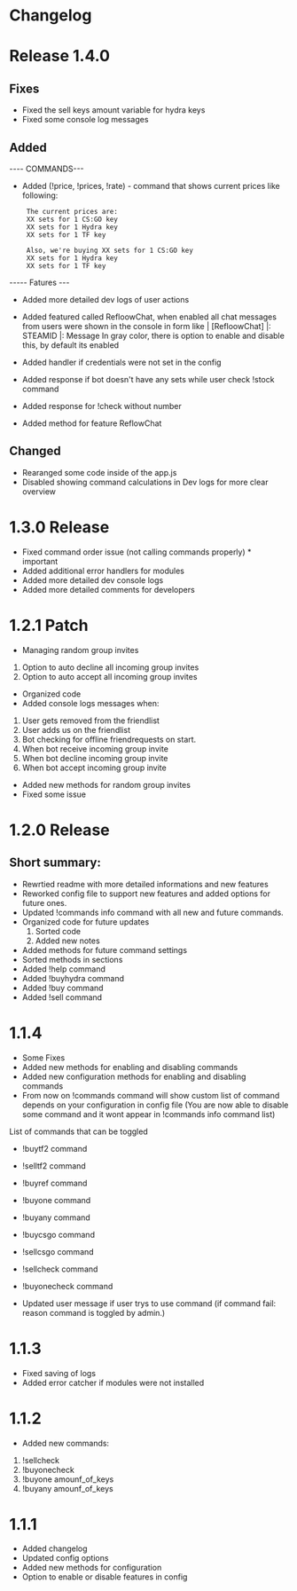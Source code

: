 # Changelog

# Release 1.4.0

## Fixes

- Fixed the sell keys amount variable for hydra keys
- Fixed some console log messages

## Added

 ---- COMMANDS---

- Added (!price, !prices, !rate) - command that shows current prices like following:

       The current prices are:
       XX sets for 1 CS:GO key
       XX sets for 1 Hydra key
       XX sets for 1 TF key

       Also, we're buying XX sets for 1 CS:GO key
       XX sets for 1 Hydra key
       XX sets for 1 TF key

----- Fatures ---

- Added more detailed dev logs of user actions
- Added featured called RefloowChat, when enabled all chat messages from users were shown in the console in form like
         | [RefloowChat] |: STEAMID |: Message
      In gray color, there is option to enable and disable this, by default its enabled

- Added handler if credentials were not set in the config

- Added response if bot doesn't have any sets while user check !stock command
- Added response for !check without number
- Added method for feature ReflowChat

## Changed

- Rearanged some code inside of the app.js
- Disabled showing command calculations in Dev logs for more clear overview

# 1.3.0 Release

- Fixed command order issue (not calling commands properly) * important
- Added additional error handlers for modules
- Added more detailed dev console logs
- Added more detailed comments for developers


# 1.2.1 Patch

- Managing random group invites
1. Option to auto decline all incoming group invites
2. Option to auto accept all incoming group invites
- Organized code
- Added console logs messages when:
 1. User gets removed from the friendlist
 2. User adds us on the friendlist
 3. Bot checking for offline friendrequests on start.
 4. When bot receive incoming group invite
 5. When bot decline incoming group invite
 6. When bot accept incoming group invite
 - Added new methods for random group invites
 - Fixed some issue

# 1.2.0 Release

## Short summary:

- Rewrtied readme with more detailed informations and new features
- Reworked config file to support new features and added options for future ones.
- Updated !commands info command with all new and future commands.
- Organized code for future updates
  1. Sorted code 
  2. Added new notes
- Added methods for future command settings
- Sorted methods in sections
- Added !help command
- Added !buyhydra command
- Added !buy command
- Added !sell command

# 1.1.4
- Some Fixes
- Added new methods for enabling and disabling commands
- Added new configuration methods for enabling and disabling commands
- From now on !commands command will show custom list of command depends on your configuration in config file
   (You are now able to disable some command and it wont appear in !commands info command list)

 List of commands that can be toggled

 - !buytf2 command 
 - !selltf2 command
 - !buyref command
 - !buyone command
 - !buyany command
 - !buycsgo command
 - !sellcsgo command

 - !sellcheck command
 - !buyonecheck command
 
 - Updated user message if user trys to use command (if command fail: reason command is toggled by admin.)

# 1.1.3
- Fixed saving of logs
- Added error catcher if modules were not installed

# 1.1.2
- Added new commands:
 1. !sellcheck
 2. !buyonecheck
 3. !buyone amounf_of_keys
 4. !buyany amounf_of_keys


# 1.1.1
- Added changelog
- Updated config options
- Added new methods for configuration
- Option to enable or disable features in config

